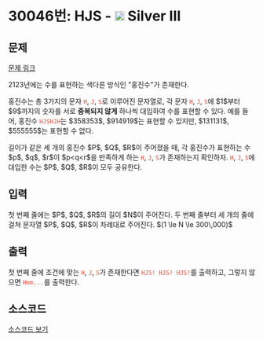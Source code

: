 # 30046번: HJS - <img src="https://static.solved.ac/tier_small/8.svg" style="height:20px" /> Silver III

<!-- performance -->

<!-- 문제 제출 후 깃허브에 푸시를 했을 때 제출한 코드의 성능이 입력될 공간입니다.-->

<!-- end -->

## 문제

[문제 링크](https://boj.kr/30046)


<p>2123년에는 수를 표현하는 색다른 방식인 "홍진수"가 존재한다.</p>

<p>홍진수는 총 3가지의 문자 <span style="color:#e74c3c;"><code>H</code></span>, <span style="color:#e74c3c;"><code>J</code></span>, <span style="color:#e74c3c;"><code>S</code></span>로 이루어진 문자열로, 각 문자 <span style="color:#e74c3c;"><code>H</code></span>, <span style="color:#e74c3c;"><code>J</code></span>, <span style="color:#e74c3c;"><code>S</code></span>에 $1$부터 $9$까지의 숫자를 서로 <strong>중복되지 않게</strong> 하나씩 대입하여 수를 표현할 수 있다. 예를 들어, 홍진수 <span style="color:#e74c3c;"><code>HJSHJH</code></span>는 $358353$, $914919$는 표현할 수 있지만, $131131$, $555555$는 표현할 수 없다.</p>

<p>길이가 같은 세 개의 홍진수 $P$, $Q$, $R$이 주어졌을 때, 각 홍진수가 표현하는 수 $p$, $q$, $r$이 $p&lt;q&lt;r$을 만족하게 하는 <span style="color:#e74c3c;"><code>H</code></span>, <span style="color:#e74c3c;"><code>J</code></span>, <span style="color:#e74c3c;"><code>S</code></span>가 존재하는지 확인하자. <span style="color:#e74c3c;"><code>H</code></span>, <span style="color:#e74c3c;"><code>J</code></span>, <span style="color:#e74c3c;"><code>S</code></span>에 대입한 수는 $P$, $Q$, $R$이 모두 공유한다.</p>



## 입력


<p>첫 번째 줄에는 $P$, $Q$, $R$의 길이 $N$이 주어진다. 두 번째 줄부터 세 개의 줄에 걸쳐 문자열 $P$, $Q$, $R$이 차례대로 주어진다. $(1 \le N \le 300\,000)$</p>



## 출력


<p>첫 번째 줄에 조건에 맞는 <span style="color:#e74c3c;"><code>H</code></span>, <span style="color:#e74c3c;"><code>J</code></span>, <span style="color:#e74c3c;"><code>S</code></span>가 존재한다면 <span style="color:#e74c3c;"><code>HJS! HJS! HJS!</code></span>를 출력하고, 그렇지 않으면 <span style="color:#e74c3c;"><code>Hmm...</code></span>를 출력한다.</p>



## 소스코드

[소스코드 보기](Main.java)